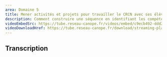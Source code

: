 ```yaml
---
area: Domaine 5
title: Mener activités et projets pour travailler le CRCN avec ses élèves
description: Comment construire une séquence en identifiant les compétences numériques en lien avec sa discipline et le CRCN ? Regardez cette vidéo pour vous inspirer d'exemples concrets !
videoEmbedSrc: https://tube.reseau-canope.fr/videos/embed/c9ecb492-ddd2-4af5-a4cc-fa598cf89941
videoDownloadHref: https://tube.reseau-canope.fr/download/streaming-playlists/hls/videos/c9ecb492-ddd2-4af5-a4cc-fa598cf89941-1080-fragmented.mp4
---
```


## Transcription
